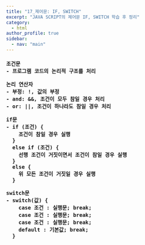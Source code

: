 ```yaml
---
title: "17_제어문: IF, SWITCH"
excerpt: "JAVA SCRIPT의 제어문 IF, SWITCH 학습 후 정리"
category: 
  - html
author_profile: true
sidebar:
  - nav: "main" 
---
```

<h4>
<pre>
조건문
- 프로그램 코드의 논리적 구조를 처리<br>
논리 연산자
- 부정: !, 값의 부정
- and: &&, 조건이 모두 참일 경우 처리
- or: ||, 조건이 하나라도 참일 경우 처리<br>
if문
- if (조건) {
    조건이 참일 경우 실행
  }
  else if (조건) {
    선행 조건이 거짓이면서 조건이 참일 경우 실행
  }
  else {
    위 모든 조건이 거짓일 경우 실행
  }<br>
switch문
- switch(값) {
    case 조건 : 실행문; break;
    case 조건 : 실행문; break;
    case 조건 : 실행문; break;
    default : 기본값; break;
  }
